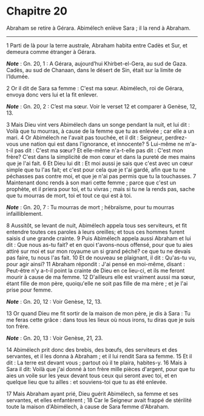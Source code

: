 # Chapitre 20

Abraham se retire à Gérara.
Abimélech enlève Sara ; il la rend à Abraham.

***

1 Parti de là pour la terre australe, Abraham habita entre Cadès et Sur, et demeura comme étranger à Gérara.

***Note*** :  Gn. 20, 1 : A Gérara, aujourd’hui Khirbet-el-Gera, au sud de Gaza. Cadès, au sud de Chanaan, dans le désert de Sin, était sur la limite de l’Idumée.

2 Or il dit de Sara sa femme : C'est ma sœur. Abimélech, roi de Gérara, envoya donc vers lui et la fit enlever.

***Note*** :  Gn. 20, 2 : C’est ma sœur. Voir le verset 12 et comparer à Genèse, 12, 13.


3 Mais Dieu vint vers Abimélech dans un songe pendant la nuit, et lui dit : Voilà que tu mourras, à cause de la femme que tu as enlevée ; car elle a un mari. 4 Or Abimélech ne l'avait pas touchée, et il dit : Seigneur, perdrez-vous une nation qui est dans l'ignorance, et innocente? 5 Lui-même ne m'a-t-il pas dit : C'est ma sœur? Et elle-même n'a-t-elle pas dit : C'est mon frère? C'est dans la simplicité de mon cœur et dans la pureté de mes mains que je l'ai fait. 6 Et Dieu lui dit : Et moi aussi je sais que c'est avec un cœur simple que tu l'as fait; et c'est pour cela que je t'ai gardé, afin que tu ne péchasses pas contre moi, et que je n'ai pas permis que tu la touchasses. 7 Maintenant donc rends à son mari cette femme ; parce que c'est un prophète, et il priera pour toi, et tu vivras ; mais si tu ne la rends pas, sache que tu mourras de mort, toi et tout ce qui est à toi.

***Note*** :  Gn. 20, 7 : Tu mourras de mort ; hébraïsme, pour tu mourras infailliblement.


8 Aussitôt, se levant de nuit, Abimélech appela tous ses serviteurs, et fit entendre toutes ces paroles à leurs oreilles; et tous ces hommes furent saisis d une grande crainte. 9 Puis Abimélech appela aussi Abraham et lui dit : Que nous as-tu fait? et en quoi t'avons-nous offensé, pour que tu aies attiré sur moi et sur mon royaume un si grand péché? ce que tu ne devais pas faire, tu nous l'as fait. 10 Et de nouveau se plaignant, il dit : Qu'as-tu vu, pour agir ainsi? 11 Abraham répondit : J'ai pensé en moi-même, disant : Peut-être n'y a-t-il point la crainte de Dieu en ce lieu-ci, et ils me feront mourir à cause de ma femme. 12 D'ailleurs elle est vraiment aussi ma sœur, étant fille de mon père, quoiqu'elle ne soit pas fille de ma mère ; et je l'ai prise pour femme.

***Note*** :  Gn. 20, 12 : Voir Genèse, 12, 13.

13 Or quand Dieu me fit sortir de la maison de mon père, je dis à Sara : Tu me feras cette grâce : dans tous les lieux où nous irons, tu diras que je suis ton frère.

***Note*** :  Gn. 20, 13 : Voir Genèse, 21, 23.


14 Abimélech prit donc des brebis, des bœufs, des serviteurs et des servantes, et il les donna à Abraham ; et il lui rendit Sara sa femme. 15 Et il dit : La terre est devant vous ; partout où il te plaira, habites-y. 16 Mais à Sara il dit: Voilà que j'ai donné à ton frère mille pièces d'argent, pour que tu aies un voile sur les yeux devant tous ceux qui seront avec toi, et en quelque lieu que tu ailles : et souviens-toi que tu as été enlevée.


17 Mais Abraham ayant prié, Dieu guérit Abimélech, sa femme et ses servantes, et elles enfantèrent ; 18 Car le Seigneur avait frappé de stérilité toute la maison d'Abimélech, à cause de Sara femme d'Abraham.

